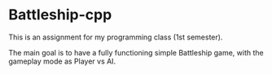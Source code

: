 # Battleship-cpp
This is an assignment for my programming class (1st semester).

The main goal is to have a fully functioning simple Battleship game, with the gameplay mode as Player vs AI.
